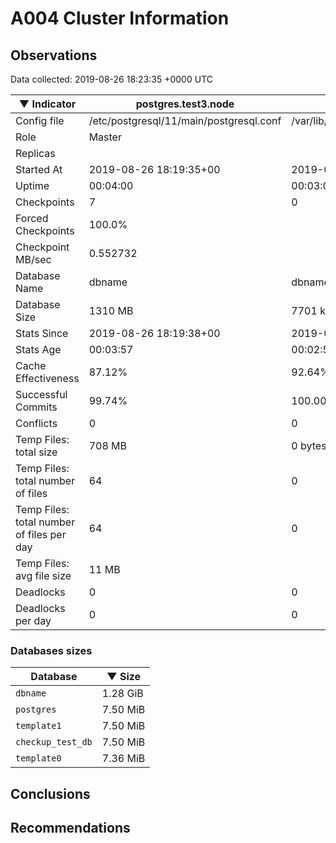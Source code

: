 # A004 Cluster Information #

## Observations ##
Data collected: 2019-08-26 18:23:35 +0000 UTC  

|&#9660;&nbsp;Indicator | postgres.test3.node | postgres.test1.node | postgres.test2.node |
|--------|-------|-------- |-------- |
|Config file |/etc/postgresql/11/main/postgresql.conf|/var/lib/postgresql/11/data1/postgresql.conf|/var/lib/postgresql/11/data2/postgresql.conf|
|Role |Master|<no value>|<no value>|
|Replicas ||<no value>|<no value>|
|Started At |2019-08-26&nbsp;18:19:35+00|2019-08-26 18:19:42+00|2019-08-26 18:19:46+00|
|Uptime |00:04:00|00:03:06|00:03:21|
|Checkpoints |7|0|0|
|Forced Checkpoints |100.0%|<no value>|<no value>|
|Checkpoint MB/sec |0.552732|<no value>|<no value>|
|Database Name |dbname|dbname|dbname|
|Database Size |1310&nbsp;MB|7701 kB|7717 kB|
|Stats Since |2019-08-26&nbsp;18:19:38+00|2019-08-26 18:19:54+00|2019-08-26 18:19:54+00|
|Stats Age |00:03:57|00:02:54|00:03:13|
|Cache Effectiveness |87.12%|92.64%|92.64%|
|Successful Commits |99.74%|100.00%|100.00%|
|Conflicts |0|0|0|
|Temp Files: total size |708&nbsp;MB|0 bytes|0 bytes|
|Temp Files: total number of files |64|0|0|
|Temp Files: total number of files per day |64|0|0|
|Temp Files: avg file size |11&nbsp;MB|<no value>|<no value>|
|Deadlocks |0|0|0|
|Deadlocks per day |0|0|0|


### Databases sizes ###

| Database | &#9660;&nbsp;Size |
|----------|--------|
| `dbname` | 1.28&nbsp;GiB |
| `postgres` | 7.50&nbsp;MiB |
| `template1` | 7.50&nbsp;MiB |
| `checkup_test_db` | 7.50&nbsp;MiB |
| `template0` | 7.36&nbsp;MiB |


## Conclusions ##


## Recommendations ##

